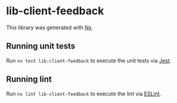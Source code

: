 # lib-client-feedback

This library was generated with [Nx](https://nx.dev).

## Running unit tests

Run `nx test lib-client-feedback` to execute the unit tests via [Jest](https://jestjs.io).

## Running lint

Run `nx lint lib-client-feedback` to execute the lint via [ESLint](https://eslint.org/).
